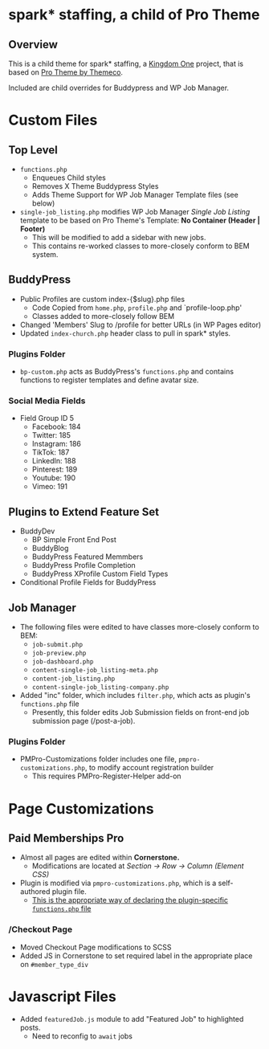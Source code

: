 # spark* staffing, a child of Pro Theme
## Overview
This is a child theme for spark* staffing, a [Kingdom One](https://kingdomone.co) project, that is based on [Pro Theme by Themeco](https://theme.co).

Included are child overrides for Buddypress and WP Job Manager.

# Custom Files
## Top Level
- `functions.php`
  - Enqueues Child styles
  - Removes X Theme Buddypress Styles
  - Adds Theme Support for WP Job Manager Template files (see below)
- `single-job_listing.php` modifies WP Job Manager *Single Job Listing* template to be based on Pro Theme's Template: **No Container (Header | Footer)**
  - This will be modified to add a sidebar with new jobs.
  - This contains re-worked classes to more-closely conform to BEM system.


## BuddyPress
- Public Profiles are custom index-{$slug}.php files
  - Code Copied from `home.php`, `profile.php` and `profile-loop.php'
  - Classes added to more-closely follow BEM
- Changed 'Members' Slug to /profile for better URLs (in WP Pages editor)
- Updated `index-church.php` header class to pull in spark* styles.


### Plugins Folder
- `bp-custom.php` acts as BuddyPress's `functions.php` and contains functions to register templates and define avatar size.

### Social Media Fields
- Field Group ID 5
  - Facebook: 184
  - Twitter: 185
  - Instagram: 186
  - TikTok: 187
  - LinkedIn: 188
  - Pinterest: 189
  - Youtube: 190
  - Vimeo: 191


## Plugins to Extend Feature Set
- BuddyDev
  - BP Simple Front End Post
  - BuddyBlog
  - BuddyPress Featured Memmbers
  - BuddyPress Profile Completion
  - BuddyPress XProfile Custom Field Types
- Conditional Profile Fields for BuddyPress

## Job Manager
- The following files were edited to have classes more-closely conform to BEM:
  - `job-submit.php`
  - `job-preview.php`
  - `job-dashboard.php`
  - `content-single-job_listing-meta.php`
  - `content-job_listing.php`
  - `content-single-job_listing-company.php` 
- Added "inc" folder, which includes `filter.php`, which acts as plugin's `functions.php` file
  - Presently, this folder edits Job Submission fields on front-end job submission page (/post-a-job).

### Plugins Folder
- PMPro-Customizations folder includes one file, `pmpro-customizations.php`, to modify account registration builder
  - This requires PMPro-Register-Helper add-on


# Page Customizations

## Paid Memberships Pro
- Almost all pages are edited within **Cornerstone.**
  - Modifications are located at *Section -> Row -> Column (Element CSS)*
- Plugin is modified via `pmpro-customizations.php`, which is a self-authored plugin file.
  - [This is the appropriate way of declaring the plugin-specific `functions.php` file](https://www.paidmembershipspro.com/create-a-plugin-for-pmpro-customizations/)

### /Checkout Page
- Moved Checkout Page modifications to SCSS
- Added JS in Cornerstone to set required label in the appropriate place on `#member_type_div`


# Javascript Files
- Added `featuredJob.js` module to add "Featured Job" to highlighted posts.
  - Need to reconfig to `await` jobs